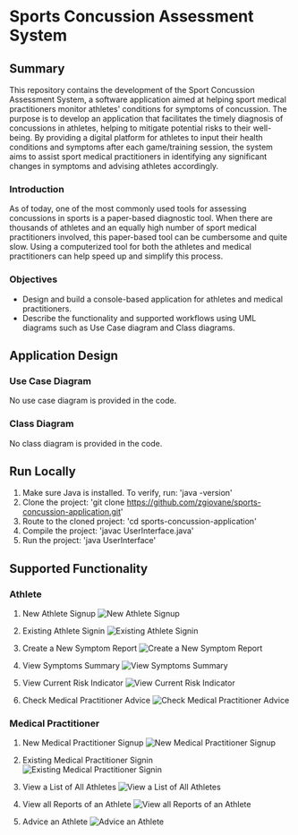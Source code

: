 # Sports Concussion Assessment System

## Summary

This repository contains the development of the Sport Concussion Assessment System, a software application aimed at helping sport medical practitioners monitor athletes' conditions for symptoms of concussion. The purpose is to develop an application that facilitates the timely diagnosis of concussions in athletes, helping to mitigate potential risks to their well-being. By providing a digital platform for athletes to input their health conditions and symptoms after each game/training session, the system aims to assist sport medical practitioners in identifying any significant changes in symptoms and advising athletes accordingly.

### Introduction

As of today, one of the most commonly used tools for assessing concussions in sports is a paper-based diagnostic tool. When there are thousands of athletes and an equally high number of sport medical practitioners involved, this paper-based tool can be cumbersome and quite slow. Using a computerized tool for both the athletes and medical practitioners can help speed up and simplify this process.

### Objectives

- Design and build a console-based application for athletes and medical practitioners.
- Describe the functionality and supported workflows using UML diagrams such as Use Case diagram and Class diagrams.

## Application Design

### Use Case Diagram

No use case diagram is provided in the code.

### Class Diagram

No class diagram is provided in the code.

## Run Locally

1. Make sure Java is installed. To verify, run: 'java -version'
2. Clone the project: 'git clone https://github.com/zgiovane/sports-concussion-application.git'
3. Route to the cloned project: 'cd sports-concussion-application'
4. Compile the project: 'javac UserInterface.java'
5. Run the project: 'java UserInterface'

## Supported Functionality

### Athlete

1. New Athlete Signup
   ![New Athlete Signup](images/new_athlete_signup.png)

2. Existing Athlete Signin
   ![Existing Athlete Signin](images/existing_athlete_signin.png)

3. Create a New Symptom Report
   ![Create a New Symptom Report](images/create_symptom_report.png)

4. View Symptoms Summary
   ![View Symptoms Summary](images/view_symptoms_summary.png)

5. View Current Risk Indicator
   ![View Current Risk Indicator](images/view_current_risk_indicator.png)

6. Check Medical Practitioner Advice
   ![Check Medical Practitioner Advice](images/check_medical_practitioner_advice.png)

### Medical Practitioner

1. New Medical Practitioner Signup
   ![New Medical Practitioner Signup](images/new_medical_practitioner_signup.png)

2. Existing Medical Practitioner Signin
   ![Existing Medical Practitioner Signin](images/existing_medical_practitioner_signin.png)

3. View a List of All Athletes
   ![View a List of All Athletes](images/view_all_athletes.png)

4. View all Reports of an Athlete
   ![View all Reports of an Athlete](images/view_all_reports.png)

5. Advice an Athlete
   ![Advice an Athlete](images/advice_an_athlete.png)

